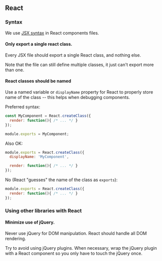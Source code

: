 ## React

### Syntax

We use [JSX syntax](https://facebook.github.io/react/docs/jsx-in-depth.html) in React components files.

#### Only export a single react class.

Every JSX file should export a single React class, and nothing else.

Note that the file can still define multiple classes, it just can't export
more than one.

#### React classes should be named

Use a named variable or `displayName` property for React to properly store name
of the class -- this helps when debugging components.

Preferred syntax:

```js
const MyComponent = React.createClass({
  render: function(){ /* ... */ }
});

module.exports = MyComponent;
```

Also OK:

```js
module.exports = React.createClass({
  displayName: 'MyComponent',

  render: function(){ /* ... */ }
});
```

No (React "guesses" the name of the class as `exports`):

```js
module.exports = React.createClass({
  render: function(){ /* ... */ }
});
```

### Using other libraries with React

#### Minimize use of jQuery.

Never use jQuery for DOM manipulation. React should handle all DOM rendering.

Try to avoid using jQuery plugins. When necessary, wrap the jQuery plugin with a React component so you only have to touch the jQuery once.
